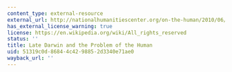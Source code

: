 ```yaml
---
content_type: external-resource
external_url: http://nationalhumanitiescenter.org/on-the-human/2010/06/late-darwin-and-the-problem-of-the-human/
has_external_license_warning: true
license: https://en.wikipedia.org/wiki/All_rights_reserved
status: ''
title: Late Darwin and the Problem of the Human
uid: 51319c0d-8684-4c42-9885-2d3340e71ae0
wayback_url: ''
---
```

